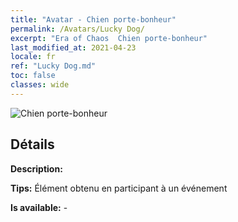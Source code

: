 ```yaml
---
title: "Avatar - Chien porte-bonheur"
permalink: /Avatars/Lucky Dog/
excerpt: "Era of Chaos  Chien porte-bonheur"
last_modified_at: 2021-04-23
locale: fr
ref: "Lucky Dog.md"
toc: false
classes: wide
---
```

 ![Chien porte-bonheur](/images/a/avatarFrame_55.png)

## Détails

 **Description:**  

 **Tips:** Élément obtenu en participant à un événement 

 **Is available:**  - 

